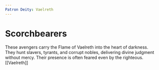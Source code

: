 ```yaml
---
Patron Deity: Vaelreth
---
```


# Scorchbearers


These avengers carry the Flame of Vaelreth into the heart of darkness. They hunt slavers, tyrants, and corrupt nobles, delivering divine judgment without mercy. Their presence is often feared even by the righteous.
[[Vaelreth]]
